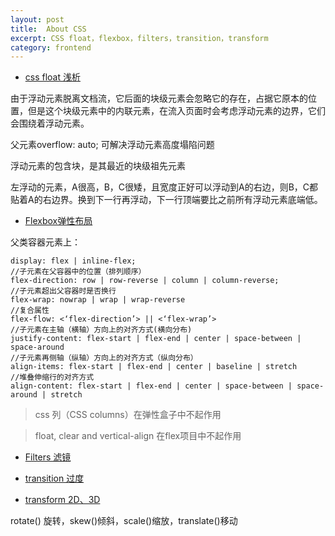 ```yaml
---
layout: post
title:  About CSS
excerpt: CSS float，flexbox，filters，transition，transform
category: frontend
---
```

- [css float 浅析](https://www.cnblogs.com/cc156676/p/5682439.html)

由于浮动元素脱离文档流，它后面的块级元素会忽略它的存在，占据它原本的位置，但是这个块级元素中的内联元素，在流入页面时会考虑浮动元素的边界，它们会围绕着浮动元素。

父元素overflow: auto; 可解决浮动元素高度塌陷问题

浮动元素的包含块，是其最近的块级祖先元素

左浮动的元素，A很高，B，C很矮，且宽度正好可以浮动到A的右边，则B，C都贴着A的右边界。换到下一行再浮动，下一行顶端要比之前所有浮动元素底端低。
- [Flexbox弹性布局](http://caibaojian.com/flexbox-guide.html)

父类容器元素上：
```
display: flex | inline-flex; 
//子元素在父容器中的位置（排列顺序）
flex-direction: row | row-reverse | column | column-reverse;
//子元素超出父容器时是否换行
flex-wrap: nowrap | wrap | wrap-reverse 
//复合属性
flex-flow: <‘flex-direction’> || <‘flex-wrap’>
//子元素在主轴（横轴）方向上的对齐方式(横向分布)
justify-content: flex-start | flex-end | center | space-between | space-around
//子元素再侧轴（纵轴）方向上的对齐方式（纵向分布）
align-items: flex-start | flex-end | center | baseline | stretch
//堆叠伸缩行的对齐方式
align-content: flex-start | flex-end | center | space-between | space-around | stretch
```

> css 列（CSS columns）在弹性盒子中不起作用

> float, clear and vertical-align 在flex项目中不起作用

- [Filters 滤镜](https://davidwalsh.name/css-filters)

- [transition 过度](https://www.cnblogs.com/afighter/p/5731293.html)

- [transform 2D、3D](http://www.daqianduan.com/2959.html)

rotate() 旋转，skew()倾斜，scale()缩放，translate()移动

